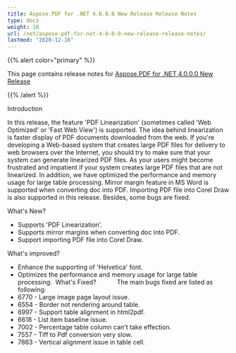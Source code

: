```yaml
---
title: Aspose.PDF for .NET 4.0.0.0 New Release Release Notes
type: docs
weight: 10
url: /net/aspose-pdf-for-net-4-0-0-0-new-release-release-notes/
lastmod: "2020-12-16"
---
```


{{% alert color="primary" %}} 

This page contains release notes for [Aspose.PDF for .NET 4.0.0.0 New Release](http://www.aspose.com/downloads/pdf/net/new-releases/aspose.pdf-for-.net-4.0.0.0-new-release/)

{{% /alert %}} 

Introduction

In this release, the feature 'PDF Linearization' (sometimes called 'Web Optimized' or 'Fast Web View') is supported. The idea behind linearization is faster display of PDF documents downloaded from the web. If you're developing a Web-based system that creates large PDF files for delivery to web browsers over the Internet, you should try to make sure that your system can generate linearized PDF files. As your users might become frustrated and impatient if your system creates large PDF files that are not linearized. In addition, we have optimized the performance and memory usage for large table processing. Mirror margin feature in MS Word is supported when converting doc into PDF. Importing PDF file into Corel Draw is also supported in this release. Besides, some bugs are fixed. 

What's New?

- Supports 'PDF Linearization'.
- Supports mirror margins when converting doc into PDF.
- Support importing PDF file into Corel Draw. 

What's improved?

- Enhance the supporting of 'Helvetica' font.
- Optimizes the performance and memory usage for large table processing. 
  What's Fixed? 
  `      `The main bugs fixed are listed as following:
- 6770 - Large image page layout issue.
- 6554 - Border not rendering around table.
- 6997 - Support table alignment in html2pdf.
- 6618 - List item baseline issue.
- 7002 - Percentage table column can't take effection.
- 7557 - Tiff to Pdf conversion very slow.
- 7863 - Vertical alignment issue in table cell.
